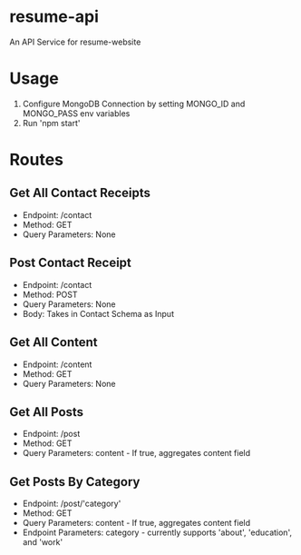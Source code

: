 # resume-api
An API Service for resume-website

# Usage
1. Configure MongoDB Connection by setting MONGO_ID and MONGO_PASS env variables
2. Run 'npm start'

# Routes

## Get All Contact Receipts
- Endpoint: /contact
- Method: GET
- Query Parameters: None

## Post Contact Receipt
- Endpoint: /contact
- Method: POST
- Query Parameters: None
- Body: Takes in Contact Schema as Input

## Get All Content
- Endpoint: /content
- Method: GET
- Query Parameters: None

## Get All Posts
- Endpoint: /post
- Method: GET
- Query Parameters: content - If true, aggregates content field

## Get Posts By Category
- Endpoint: /post/'category'
- Method: GET
- Query Parameters: content - If true, aggregates content field
- Endpoint Parameters: category - currently supports 'about', 'education', and 'work'